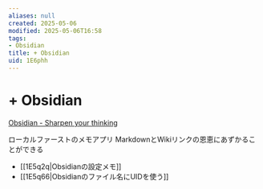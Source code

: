 ```yaml
---
aliases: null
created: 2025-05-06
modified: 2025-05-06T16:58
tags:
- Obsidian
title: + Obsidian
uid: 1E6phh
---
```


# + Obsidian

[Obsidian - Sharpen your thinking](https://obsidian.md/)

ローカルファーストのメモアプリ
MarkdownとWikiリンクの恩恵にあずかることができる

- [[1E5q2q|Obsidianの設定メモ]]
- [[1E5q66|Obsidianのファイル名にUIDを使う]]